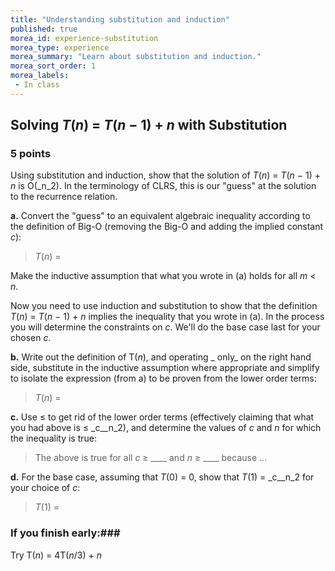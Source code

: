 ```yaml
---
title: "Understanding substitution and induction"
published: true
morea_id: experience-substitution
morea_type: experience
morea_summary: "Learn about substitution and induction."
morea_sort_order: 1
morea_labels:
 - In class
---
```


## Solving _T_(_n_) = _T_(_n_ − 1) + _n_ with Substitution

### 5 points

Using substitution and induction, show that the solution of _T_(_n_) = _T_(_n_
− 1) + _n_ is O(_n_2). In the terminology of CLRS, this is our "guess" at the
solution to the recurrence relation.

**a.**   Convert the "guess" to an equivalent algebraic inequality according to the definition of Big-O (removing the Big-O and adding the implied constant _c_): 

> _T_(_n_) =

Make the inductive assumption that what you wrote in (a) holds for all _m_ <
_n_.

Now you need to use induction and substitution to show that the definition
_T_(_n_) = _T_(_n_ − 1) + _n_ implies the inequality that you wrote in (a). In
the process you will determine the constraints on _c_. We'll do the base case
last for your chosen _c_.

**b.**   Write out the definition of T(_n_), and operating _ only_ on the right hand side, substitute in the inductive assumption where appropriate and simplify to isolate the expression (from a) to be proven from the lower order terms:

> _T_(_n_) =

**c.** Use ≤ to get rid of the lower order terms (effectively claiming that what you had above is ≤ _c__n_2), and determine the values of _c_ and _n_ for which the inequality is true:  

> The above is true for all _c_ ≥ ____ and _n_ ≥ ____ because ...

**d.** For the base case, assuming that _T_(0) = 0, show that _T_(1) = _c__n_2 for your choice of _c_:  

> _T_(1) =

### If you finish early:###

Try T(_n_) = 4T(_n_/3) + _n_
    
